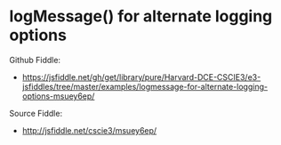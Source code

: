 # logMessage() for alternate logging options

Github Fiddle:
- https://jsfiddle.net/gh/get/library/pure/Harvard-DCE-CSCIE3/e3-jsfiddles/tree/master/examples/logmessage-for-alternate-logging-options-msuey6ep/

Source Fiddle:
- http://jsfiddle.net/cscie3/msuey6ep/

